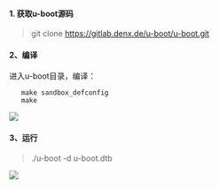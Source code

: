 #### 1. 获取u-boot源码

> git clone  https://gitlab.denx.de/u-boot/u-boot.git

#### 2、编译

进入u-boot目录，编译：

```
   make sandbox_defconfig
   make
```

![](G:\mics\log\log\Linux\uboot\img\build_sandbox.png)

#### 3、运行

> ./u-boot -d u-boot.dtb

![](G:\mics\log\log\Linux\uboot\img\run_sandbox.png)